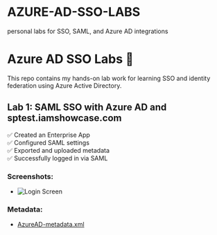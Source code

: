 # AZURE-AD-SSO-LABS
personal labs for SSO, SAML, and Azure AD integrations

# Azure AD SSO Labs 🚀

This repo contains my hands-on lab work for learning SSO and identity federation using Azure Active Directory.

## Lab 1: SAML SSO with Azure AD and sptest.iamshowcase.com

✅ Created an Enterprise App  
✅ Configured SAML settings  
✅ Exported and uploaded metadata  
✅ Successfully logged in via SAML

### Screenshots:
- ![Login Screen](screenshots/lab1-login.png)

### Metadata:
- [AzureAD-metadata.xml](metadata/azuread-metadata.xml)
